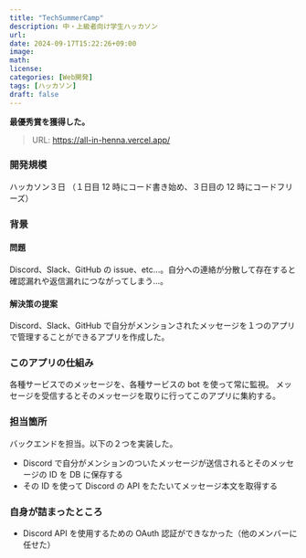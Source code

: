 ```yaml
---
title: "TechSummerCamp"
description: 中・上級者向け学生ハッカソン
url:
date: 2024-09-17T15:22:26+09:00
image:
math:
license:
categories: [Web開発]
tags: [ハッカソン]
draft: false
---
```


**最優秀賞を獲得した。**

> URL: https://all-in-henna.vercel.app/

### 開発規模

ハッカソン３日
（１日目 12 時にコード書き始め、３日目の 12 時にコードフリーズ）

### 背景

#### 問題

Discord、Slack、GitHub の issue、etc...。自分への連絡が分散して存在すると確認漏れや返信漏れにつながってしまう...。

#### 解決策の提案

Discord、Slack、GitHub で自分がメンションされたメッセージを１つのアプリで管理することができるアプリを作成した。

### このアプリの仕組み

各種サービスでのメッセージを、各種サービスの bot を使って常に監視。
メッセージを受信するとそのメッセージを取りに行ってこのアプリに集約する。

### 担当箇所

バックエンドを担当。以下の２つを実装した。

- Discord で自分がメンションのついたメッセージが送信されるとそのメッセージの ID を DB に保存する
- その ID を使って Discord の API をたたいてメッセージ本文を取得する

### 自身が詰まったところ

- Discord API を使用するための OAuth 認証ができなかった（他のメンバーに任せた）
